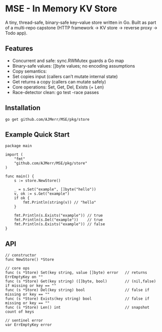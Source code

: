 # MSE - In Memory KV Store
A tiny, thread-safe, binary-safe key–value store written in Go.
Built as part of a multi-repo capstone (HTTP framework → KV store → reverse proxy → Todo app).

## Features
- Concurrent and safe: sync.RWMutex guards a Go map
- Binary-safe values: []byte values; no encoding assumptions
- Copy semantics:
- Set copies input (callers can’t mutate internal state)
- Get returns a copy (callers can mutate safely)
- Core operations: Set, Get, Del, Exists (+ Len)
- Race-detector clean: go test -race passes

## Installation
`go get github.com/AJMerr/MSE/pkg/store`

## Example Quick Start
```
package main

import (
	"fmt"
	"github.com/AJMerr/MSE/pkg/store"
)

func main() {
	s := store.NewStore()

	_ = s.Set("example", []byte("hello"))
	v, ok := s.Get("example")
	if ok {
		fmt.Println(string(v)) // "hello"
	}

	fmt.Println(s.Exists("example")) // true
	fmt.Println(s.Del("example"))    // true
	fmt.Println(s.Exists("example")) // false
}
```

## API
```
// constructor
func NewStore() *Store

// core ops
func (s *Store) Set(key string, value []byte) error   // returns ErrEmptyKey on ""
func (s *Store) Get(key string) ([]byte, bool)        // (nil,false) if missing or key == ""
func (s *Store) Del(key string) bool                  // false if missing or key == ""
func (s *Store) Exists(key string) bool               // false if missing or key == ""
func (s *Store) Len() int                             // snapshot count of keys

// sentinel error
var ErrEmptyKey error
```
